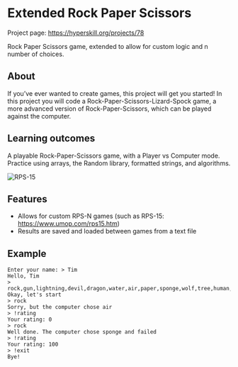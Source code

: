 # Extended Rock Paper Scissors
Project page: https://hyperskill.org/projects/78

Rock Paper Scissors game, extended to allow for custom logic and n number of choices.

## About
If you’ve ever wanted to create games, this project will get you started! In this project you will code a Rock-Paper-Scissors-Lizard-Spock game, a more advanced version of Rock-Paper-Scissors, which can be played against the computer.
## Learning outcomes
A playable Rock-Paper-Scissors game, with a Player vs Computer mode. Practice using arrays, the Random library, formatted strings, and algorithms.

![RPS-15](https://ucarecdn.com/eb3f7a5b-98ea-4b11-a3b7-4797ee774258/)

## Features
* Allows for custom RPS-N games (such as RPS-15: https://www.umop.com/rps15.htm)
* Results are saved and loaded between games from a text file



## Example
```
Enter your name: > Tim
Hello, Tim
> rock,gun,lightning,devil,dragon,water,air,paper,sponge,wolf,tree,human,snake,scissors,fire
Okay, let's start
> rock
Sorry, but the computer chose air
> !rating
Your rating: 0
> rock
Well done. The computer chose sponge and failed
> !rating
Your rating: 100
> !exit
Bye!
```
